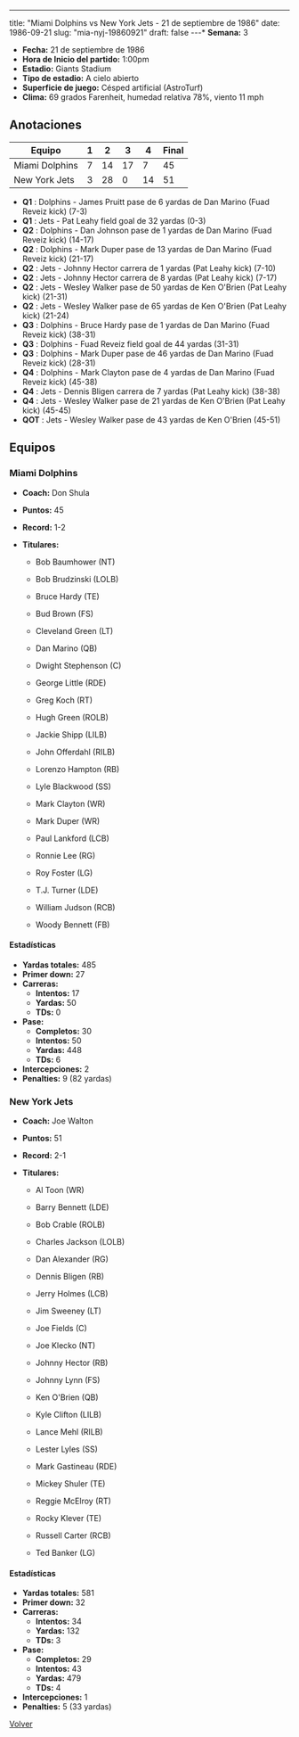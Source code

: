 ---
title: "Miami Dolphins vs New York Jets - 21 de septiembre de 1986"
date: 1986-09-21
slug: "mia-nyj-19860921"
draft: false
---* **Semana:** 3
* **Fecha:** 21 de septiembre de 1986
* **Hora de Inicio del partido:** 1:00pm
* **Estadio:** Giants Stadium
* **Tipo de estadio:** A cielo abierto
* **Superficie de juego:** Césped artificial (AstroTurf)
* **Clima:** 69 grados Farenheit, humedad relativa 78%, viento 11 mph




## Anotaciones
| Equipo | 1 | 2 | 3 | 4 | Final |
|--------|---|---|---|---|-------|
| Miami Dolphins  | 7 | 14 | 17 | 7  | 45 |
| New York Jets  | 3 | 28 | 0 | 14  | 51 |
* **Q1** : Dolphins - James Pruitt pase de 6 yardas de Dan Marino (Fuad Reveiz kick) (7-3)
* **Q1** : Jets - Pat Leahy field goal de 32 yardas (0-3)
* **Q2** : Dolphins - Dan Johnson pase de 1 yardas de Dan Marino (Fuad Reveiz kick) (14-17)
* **Q2** : Dolphins - Mark Duper pase de 13 yardas de Dan Marino (Fuad Reveiz kick) (21-17)
* **Q2** : Jets - Johnny Hector carrera de 1 yardas (Pat Leahy kick) (7-10)
* **Q2** : Jets - Johnny Hector carrera de 8 yardas (Pat Leahy kick) (7-17)
* **Q2** : Jets - Wesley Walker pase de 50 yardas de Ken O'Brien (Pat Leahy kick) (21-31)
* **Q2** : Jets - Wesley Walker pase de 65 yardas de Ken O'Brien (Pat Leahy kick) (21-24)
* **Q3** : Dolphins - Bruce Hardy pase de 1 yardas de Dan Marino (Fuad Reveiz kick) (38-31)
* **Q3** : Dolphins - Fuad Reveiz field goal de 44 yardas (31-31)
* **Q3** : Dolphins - Mark Duper pase de 46 yardas de Dan Marino (Fuad Reveiz kick) (28-31)
* **Q4** : Dolphins - Mark Clayton pase de 4 yardas de Dan Marino (Fuad Reveiz kick) (45-38)
* **Q4** : Jets - Dennis Bligen carrera de 7 yardas (Pat Leahy kick) (38-38)
* **Q4** : Jets - Wesley Walker pase de 21 yardas de Ken O'Brien (Pat Leahy kick) (45-45)
* **QOT** : Jets - Wesley Walker pase de 43 yardas de Ken O'Brien (45-51)


## Equipos


### Miami Dolphins
* **Coach:** Don Shula
* **Puntos:** 45
* **Record:** 1-2
* **Titulares:** 

  * Bob Baumhower (NT) 

  * Bob Brudzinski (LOLB) 

  * Bruce Hardy (TE) 

  * Bud Brown (FS) 

  * Cleveland Green (LT) 

  * Dan Marino (QB) 

  * Dwight Stephenson (C) 

  * George Little (RDE) 

  * Greg Koch (RT) 

  * Hugh Green (ROLB) 

  * Jackie Shipp (LILB) 

  * John Offerdahl (RILB) 

  * Lorenzo Hampton (RB) 

  * Lyle Blackwood (SS) 

  * Mark Clayton (WR) 

  * Mark Duper (WR) 

  * Paul Lankford (LCB) 

  * Ronnie Lee (RG) 

  * Roy Foster (LG) 

  * T.J. Turner (LDE) 

  * William Judson (RCB) 

  * Woody Bennett (FB) 

#### Estadísticas
* **Yardas totales:** 485
* **Primer down:** 27
* **Carreras:**
  * **Intentos:** 17
  * **Yardas:** 50
  * **TDs:** 0
* **Pase:**
  * **Completos:** 30
  * **Intentos:** 50
  * **Yardas:** 448
  * **TDs:** 6
* **Intercepciones:** 2
* **Penalties:** 9 (82 yardas)

### New York Jets
* **Coach:** Joe Walton
* **Puntos:** 51
* **Record:** 2-1
* **Titulares:** 

  * Al Toon (WR) 

  * Barry Bennett (LDE) 

  * Bob Crable (ROLB) 

  * Charles Jackson (LOLB) 

  * Dan Alexander (RG) 

  * Dennis Bligen (RB) 

  * Jerry Holmes (LCB) 

  * Jim Sweeney (LT) 

  * Joe Fields (C) 

  * Joe Klecko (NT) 

  * Johnny Hector (RB) 

  * Johnny Lynn (FS) 

  * Ken O'Brien (QB) 

  * Kyle Clifton (LILB) 

  * Lance Mehl (RILB) 

  * Lester Lyles (SS) 

  * Mark Gastineau (RDE) 

  * Mickey Shuler (TE) 

  * Reggie McElroy (RT) 

  * Rocky Klever (TE) 

  * Russell Carter (RCB) 

  * Ted Banker (LG) 

#### Estadísticas
* **Yardas totales:** 581
* **Primer down:** 32
* **Carreras:**
  * **Intentos:** 34
  * **Yardas:** 132
  * **TDs:** 3
* **Pase:**
  * **Completos:** 29
  * **Intentos:** 43
  * **Yardas:** 479
  * **TDs:** 4
* **Intercepciones:** 1
* **Penalties:** 5 (33 yardas)


[Volver](/historia/1986)
